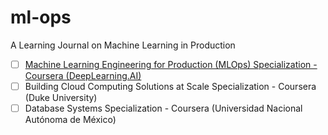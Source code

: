 # ml-ops
A Learning Journal on Machine Learning in Production  
- [ ] [Machine Learning Engineering for Production (MLOps) Specialization - Coursera (DeepLearning.AI)](https://github.com/khoaguin/ml-ops/tree/master/ml-engineering-for-production-cousera)  
- [ ] Building Cloud Computing Solutions at Scale Specialization - Coursera (Duke University)  
- [ ] Database Systems Specialization - Coursera (Universidad Nacional Autónoma de México)